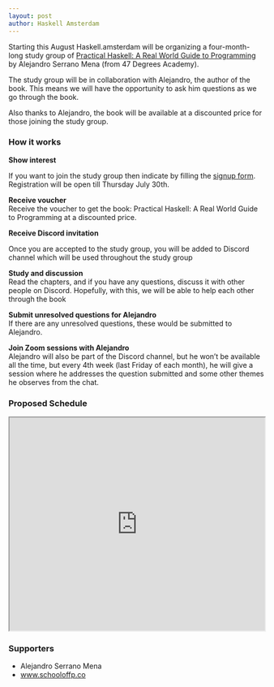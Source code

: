 ```yaml
---
layout: post
author: Haskell Amsterdam
---
```


Starting this August Haskell.amsterdam will be organizing a four-month-long study group of <a href="https://www.amazon.com/Practical-Haskell-World-Guide-Programming/dp/1484244796">Practical Haskell: A Real World Guide to Programming</a> by Alejandro Serrano Mena (from 47 Degrees Academy).

The study group will be in collaboration with Alejandro, the author of the book. This means we will have the opportunity to ask him questions as we go through the book.

Also thanks to Alejandro, the book will be available at a discounted price for those joining the study group.

<h3>How it works</h3>
<p><strong>Show interest</strong><br/>

If you want to join the study group then indicate by filling the <a href="http://eepurl.com/g_auIH">signup form</a>. Registration will be open till Thursday July 30th.

</p>

<p><strong>Receive voucher</strong><br/>
Receive the voucher to get the book: Practical Haskell: A Real World Guide to Programming at a discounted price.
</p>

<p><strong> Receive Discord invitation</strong><br/>

Once you are accepted to the study group, you will be added to Discord channel which will be used throughout the study group

</p>

<p><strong>Study and discussion</strong><br/>
Read the chapters, and if you have any questions, discuss it with other people on Discord. Hopefully, with this, we will be able to help each other through the book
</p>

<p><strong>Submit unresolved questions for Alejandro</strong><br/>
If there are any unresolved questions, these would be submitted to Alejandro.
</p>

<p><strong>Join Zoom sessions with Alejandro</strong><br/>
Alejandro will also be part of the Discord channel, but he won’t be available all the time, but every 4th week (last Friday of each month), he will give a session where he addresses the question submitted and some other themes he observes from the chat.
</p>

<h3>Proposed Schedule</h3>

<iframe src="https://docs.google.com/spreadsheets/d/e/2PACX-1vSk0ycLZGHVJk4cgW8WLEF24LUKnllNRTJ1vY2e_doJgyON5rnKNuB6VAQ_US1Lsejy5EXCf9id9Cl0/pubhtml/sheet?gid=0&amp;range=A1:C18&single=true&amp;headers=false" width="100%" height="420"></iframe>

<h3>Supporters</h3>

<ul>
<li>Alejandro Serrano Mena</li>
<!-- <li>www.offerzen.com</li> -->
<li><a href="https://schooloffp.co">www.schooloffp.co</a></li>

</ul>
